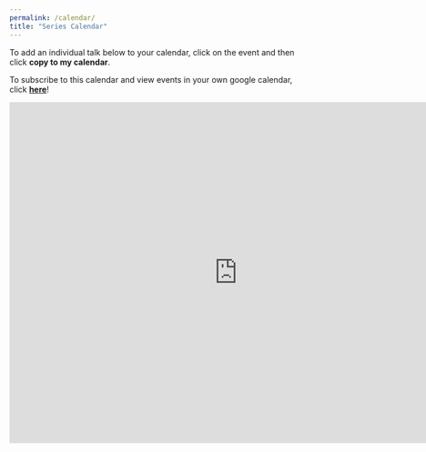 ```yaml
---
permalink: /calendar/
title: "Series Calendar"
---
```


To add an individual talk below to your calendar, click on the event and then click **copy to my calendar**. 

To subscribe to this calendar and view events in your own google calendar, click [**here**](https://calendar.google.com/calendar/b/0/r/settings/addcalendar?cid=nlpwithfriends%40gmail.com)!


<iframe src="https://calendar.google.com/calendar/embed?src=nlpwithfriends%40gmail.com&ctz=America%2FNew_York" style="border: 0" width="800" height="600" frameborder="0" scrolling="no"></iframe>